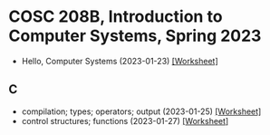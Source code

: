 # COSC 208B, Introduction to Computer Systems, Spring 2023

* Hello, Computer Systems (2023-01-23) [[Worksheet]](2023-01-23.worksheet.html)

## C
* compilation; types; operators; output (2023-01-25) [[Worksheet]](2023-01-25.worksheet.html)
* control structures; functions (2023-01-27) [[Worksheet]](2023-01-27.worksheet.html)
